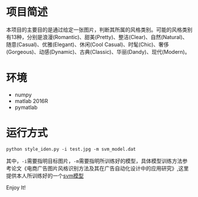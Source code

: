 # 项目简述
本项目的主要目的是通过给定一张图片，判断其所属的风格类别。可能的风格类别有13种，分别是浪漫(Romantic)、甜美(Pretty)、整洁(Clear)、自然(Natural)、随意(Casual)、优雅(Elegant)、休闲(Cool Casual)、时髦(Chic)、奢侈(Gorgeous)、动感(Dynamic)、古典(Classic)、华丽(Dandy)、现代(Modern)。

# 环境
- numpy
- matlab 2016R
- pymatlab

# 运行方式
`python style_iden.py -i test.jpg -m svm_model.dat`

其中，`-i`需要指明目标图片，`-m`需要指明所训练好的模型，具体模型训练方法参考论文《电商广告图片风格识别方法及其在广告自动化设计中的应用研究》,这里提供本人所训练好的一个[svm模型](http://47.98.47.1/svm_model.dat)


Enjoy It!
